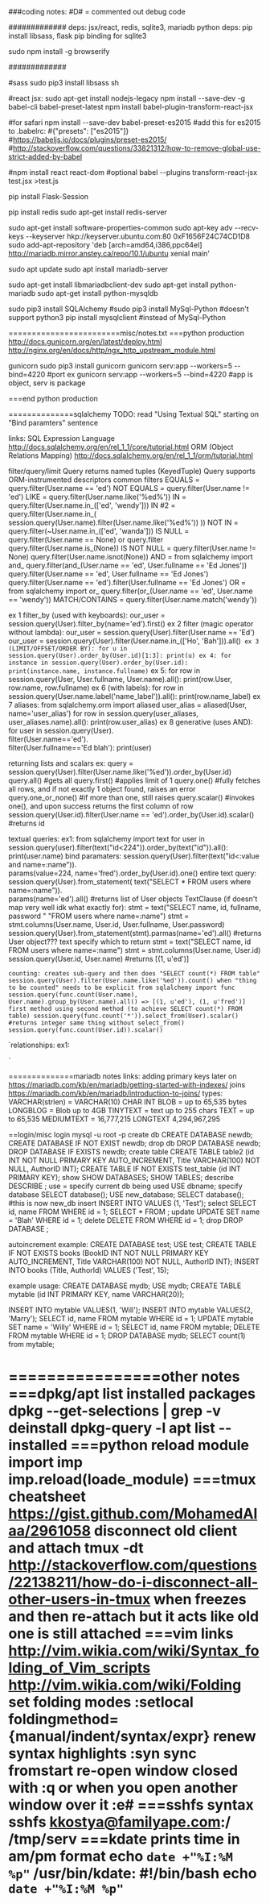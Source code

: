 


###coding notes:
#D# = commented out debug code

#############
deps: jsx/react, redis, sqlite3, mariadb
python deps:
   pip install libsass, flask
   pip binding for sqlite3

sudo npm install -g browserify

#############

#sass
sudo pip3 install libsass sh

#react jsx:
sudo apt-get install nodejs-legacy
npm install --save-dev -g babel-cli babel-preset-latest
npm install babel-plugin-transform-react-jsx

#for safari
npm install --save-dev babel-preset-es2015
#add this for es2015 to .babelrc:
#{"presets": ["es2015"]}
#https://babeljs.io/docs/plugins/preset-es2015/
#http://stackoverflow.com/questions/33821312/how-to-remove-global-use-strict-added-by-babel

#npm install react react-dom #optional
babel --plugins transform-react-jsx test.jsx >test.js


pip install Flask-Session

pip install redis
sudo apt-get install redis-server


sudo apt-get install software-properties-common
sudo apt-key adv --recv-keys --keyserver hkp://keyserver.ubuntu.com:80 0xF1656F24C74CD1D8
sudo add-apt-repository 'deb [arch=amd64,i386,ppc64el] http://mariadb.mirror.anstey.ca/repo/10.1/ubuntu xenial main'

sudo apt update
sudo apt install mariadb-server


sudo apt-get install libmariadbclient-dev
sudo apt-get install python-mariadb
sudo apt-get install python-mysqldb


sudo pip3 install SQLAlchemy
#sudo pip3 install MySql-Python #doesn't support python3
pip install mysqlclient #instead of MySql-Python

========================misc/notes.txt
===python production
http://docs.gunicorn.org/en/latest/deploy.html
http://nginx.org/en/docs/http/ngx_http_upstream_module.html

gunicorn
   sudo pip3 install gunicorn
   gunicorn serv:app
      --workers=5
      --bind=4220 #port
   ex
      gunicorn serv:app --workers=5 --bind=4220
         #app is object, serv is package

===end python production

==============sqlalchemy
TODO: read "Using Textual SQL" starting on "Bind paramters" sentence

links:
   SQL Expression Language
   http://docs.sqlalchemy.org/en/rel_1_1/core/tutorial.html
   ORM (Object Relations Mapping)
      http://docs.sqlalchemy.org/en/rel_1_1/orm/tutorial.html

filter/query/limit
   Query returns named tuples (KeyedTuple)
   Query supports ORM-instrumented descriptors
   common filters
      EQUALS      = query.filter(User.name == 'ed')
      NOT EQUALS  = query.filter(User.name != 'ed')
      LIKE        = query.filter(User.name.like('%ed%'))
      IN          = query.filter(User.name.in_(['ed', 'wendy']))
      IN #2       = query.filter(User.name.in_(
                      session.query(User.name).filter(User.name.like('%ed%'))
                    ))
      NOT IN      = query.filter(~User.name.in_(['ed', 'wanda']))
      IS NULL     = query.filter(User.name == None) or query.filter
                    query.filter(User.name.is_(None))
      IS NOT NULL = query.filter(User.name != None)
                    query.filter(User.name.isnot(None))
      AND         = from sqlalchemy import and_
                    query.filter(and_(User.name == 'ed', User.fullname == 'Ed Jones'))
                    query.filter(User.name == 'ed', User.fullname == 'Ed Jones')
                    query.filter(User.name == 'ed').filter(User.fullname == 'Ed Jones')
      OR          = from sqlalchemy import or_
                    query.filter(or_(User.name == 'ed', User.name == 'wendy'))
      MATCH/CONTAINS
                  = query.filter(User.name.match('wendy'))

   ex 1 filter_by (used with keyboards):
      our_user = session.query(User).filter_by(name='ed').first()
   ex 2 filter (magic operator without lambda):
      our_user = session.query(User).filter(User.name == 'Ed')
      our_user = session.query(User).filter(User.name.in_(['Ho', 'Bah'])).all()`
   ex 3 (LIMIT/OFFSET/ORDER BY):
      for u in session.query(User).order_by(User.id)[1:3]:
         print(u)
   ex 4:
      for instance in session.query(User).order_by(User.id):
         print(instance.name, instance.fullname)`
   ex 5:
      for row in session.query(User, User.fullname, User.name).all():
         print(row.User, row.name, row.fullname)
   ex 6 (with labels):
      for row in session.query(User.name.label('name_label')).all():
         print(row.name_label)
   ex 7 aliases:
      from sqlalchemy.orm import aliased
      user_alias = aliased(User, name='user_alias')
      for row in session.query(user_aliases, user_aliases.name).all():
         print(row.user_alias)
   ex 8 generative (uses AND):
      for user in session.query(User).\
            filter(User.name=='ed').\
            filter(User.fullname=='Ed blah'):
         print(user)

returning lists and scalars
   ex:
      query = session.query(User).filter(User.name.like('%ed')).order_by(User.id)
      query.all() #gets all
      query.first() #applies limit of 1
      query.one() #fully fetches all rows, and if not exactly 1 object found, raises an error
      query.one_or_none() #if more than one, still raises
      query.scalar() #invokes one(), and upon success returns the first column of row
         session.query(User.id).filter(User.name == 'ed').order_by(User.id).scalar() #returns id

textual queries:
   ex1:
      from sqlalchemy import text
      for user in session.query(user).filter(text("id<224")).order_by(text("id")).all():
         print(user.name)
   bind paramaters:
      session.query(User).filter(text("id<:value and name=:name")).\
         params(value=224, name='fred').order_by(User.id).one()
   entire text query:
      session.query(User).from_statement(
         text("SELECT * FROM users where name=:name")).\
         params(name='ed').all()
      #returns list of User objects
   TextClause (if doesn't map very well idk what exactly for):
      stmt = text("SELECT name, id, fullname, password "
                  "FROM users where name=:name")
      stmt = stmt.columns(User.name, User.id, User.fullname, User.password)
      session.query(User).from_statement(stmt).parmas(name='ed').all()
      #returns User object???
   text specify which to return
      stmt = text("SELECT name, id FROM users where name=:name")
      stmt = stmt.columns(User.name, User.id)
      session.query(User.id, User.name)
      #returns [(1, u'ed')]

`counting:
   creates sub-query and then does "SELECT count(*) FROM table"
      session.query(User).filter(User.name.like('%ed')).count()
   when "thing to be counted" needs to be explicit
      from sqlalchemy import func
      session.query(func.count(User.name), User.name).group_by(User.name).all()
         => [(1, u'ed'), (1, u'fred')]
   first method using second method (to achieve SELECT count(*) FROM table)
      session.query(func.count('*')).select_from(User).scalar() #returns integer
   same thing without select_from()
      session.query(func.count(User.id)).scalar()`

`relationships:
ex1:

`

==============mariadb notes
links:
   adding primary keys later on
      https://mariadb.com/kb/en/mariadb/getting-started-with-indexes/
   joins
      https://mariadb.com/kb/en/mariadb/introduction-to-joins/
types:
   VARCHAR(strlen) = VARCHAR(10)
   CHAR
   INT
   BLOB = up to 65,535 bytes
   LONGBLOG = Blob up to 4GB
   TINYTEXT = text up to 255 chars
   TEXT = up to 65,535
   MEDIUMTEXT = 16,777,215
   LONGTEXT 4,294,967,295

==login/misc
login
   mysql -u root -p
create db
   CREATE DATABASE newdb;
   CREATE DATABASE IF NOT EXIST newdb;
drop db
   DROP DATABASE newdb;
   DROP DATABASE IF EXISTS newdb;
create table
   CREATE TABLE table2 (id INT NOT NULL PRIMARY KEY AUTO_INCREMENT, Title VARCHAR(100) NOT NULL, AuthorID INT);
   CREATE TABLE IF NOT EXISTS test_table (id INT PRIMARY KEY);
show
   SHOW DATABASES;
   SHOW TABLES;
describe
   DESCRIBE <TABLENAME>;
use = specify current db being used
   USE dbname;
specify database
   SELECT database();
   USE new_database;
   SELECT database(); #this is now new_db
insert
   INSERT INTO <tablename> VALUES (1, 'Test');
select
   SELECT id, name FROM <tablename> WHERE id = 1;
   SELECT * FROM <tablename>;
update
   UPDATE <tablename> SET name = 'Blah' WHERE id = 1;
delete
   DELETE FROM <tablename> WHERE id = 1;
drop
   DROP DATABASE <dbname>;

autoincrement example:
   CREATE DATABASE test;
   USE test;
   CREATE TABLE IF NOT EXISTS books (BookID INT NOT NULL PRIMARY KEY AUTO_INCREMENT, Title VARCHAR(100) NOT NULL, AuthorID INT);
   INSERT INTO books (Title, AuthorId) VALUES ('Test', 15);

example usage:
   CREATE DATABASE mydb;
   USE mydb;
   CREATE TABLE mytable (id INT PRIMARY KEY, name VARCHAR(20));

   INSERT INTO mytable VALUES(1, 'Will');
   INSERT INTO mytable VALUES(2, 'Marry');
   SELECT id, name FROM mytable WHERE id = 1;
   UPDATE mytable SET name = 'Willy' WHERE id = 1;
   SELECT id, name FROM mytable;
   DELETE FROM mytable WHERE id = 1;
   DROP DATABASE mydb;
   SELECT count(1) from mytable;

================other notes
===dpkg/apt
list installed packages
   dpkg --get-selections | grep -v deinstall
   dpkg-query -l
   apt list --installed
===python
reload module
   import imp
   imp.reload(loade_module)
===tmux
cheatsheet
   https://gist.github.com/MohamedAlaa/2961058
disconnect old client and attach
   tmux -dt <session>
   http://stackoverflow.com/questions/22138211/how-do-i-disconnect-all-other-users-in-tmux
   when freezes and then re-attach but it acts like old one is still attached
===vim
links
   http://vim.wikia.com/wiki/Syntax_folding_of_Vim_scripts
   http://vim.wikia.com/wiki/Folding
set folding modes
   :setlocal foldingmethod={manual/indent/syntax/expr}
renew syntax highlights
   :syn sync fromstart
re-open window closed with :q or when you open another window over it
   :e#
===sshfs
syntax
   sshfs kkostya@familyape.com:/ /tmp/serv
===kdate
prints time in am/pm format
   echo `date +"%I:%M %p"`
/usr/bin/kdate:
   #!/bin/bash
   echo `date +"%I:%M %p"`
===

